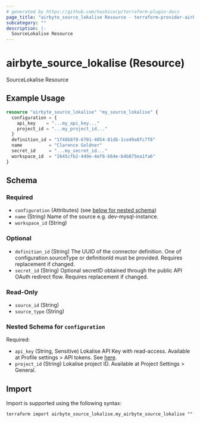 ```yaml
---
# generated by https://github.com/hashicorp/terraform-plugin-docs
page_title: "airbyte_source_lokalise Resource - terraform-provider-airbyte"
subcategory: ""
description: |-
  SourceLokalise Resource
---
```


# airbyte_source_lokalise (Resource)

SourceLokalise Resource

## Example Usage

```terraform
resource "airbyte_source_lokalise" "my_source_lokalise" {
  configuration = {
    api_key    = "...my_api_key..."
    project_id = "...my_project_id..."
  }
  definition_id = "1f48b8f8-6701-4054-81db-1ce49a8fc7f8"
  name          = "Clarence Goldner"
  secret_id     = "...my_secret_id..."
  workspace_id  = "2645cfb2-449e-4ef8-b64e-b4b875ea1fa6"
}
```

<!-- schema generated by tfplugindocs -->
## Schema

### Required

- `configuration` (Attributes) (see [below for nested schema](#nestedatt--configuration))
- `name` (String) Name of the source e.g. dev-mysql-instance.
- `workspace_id` (String)

### Optional

- `definition_id` (String) The UUID of the connector definition. One of configuration.sourceType or definitionId must be provided. Requires replacement if changed.
- `secret_id` (String) Optional secretID obtained through the public API OAuth redirect flow. Requires replacement if changed.

### Read-Only

- `source_id` (String)
- `source_type` (String)

<a id="nestedatt--configuration"></a>
### Nested Schema for `configuration`

Required:

- `api_key` (String, Sensitive) Lokalise API Key with read-access. Available at Profile settings > API tokens. See <a href="https://docs.lokalise.com/en/articles/1929556-api-tokens">here</a>.
- `project_id` (String) Lokalise project ID. Available at Project Settings > General.

## Import

Import is supported using the following syntax:

```shell
terraform import airbyte_source_lokalise.my_airbyte_source_lokalise ""
```
